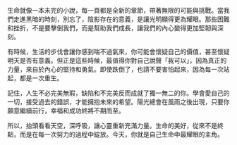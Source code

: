 生命就像一本未完的小說，每一頁都是全新的章節，帶著無限的可能與挑戰。當我們走進黑暗的時刻，別忘了，陰影存在的意義，是讓光明顯得更為耀眼。那些困難和挫折，不是要擊倒我們，而是幫助我們成長，讓我們的內心變得更加堅韌與深刻。

有時候，生活的步伐會讓你感到喘不過氣來，你可能會懷疑自己的價值，甚至懷疑明天是否有意義。但正是這些時候，最值得你對自己說聲「我可以」，因為真正的力量，來自於內心的堅持和勇氣。即使跌倒了，也請不要害怕起來，因為每一次站起，都是一次重生。

記住，人生不必完美無瑕，缺陷和不完美反而成就了獨一無二的你。學會愛自己的一切，接受過去的錯誤，才能擁抱未來的希望。陽光總會在風雨之後出現，只要你願意繼續前行，幸福和成功終將不期而至。

所以，抬頭看看天空，深呼吸，讓心靈重新充滿力量。生命的美好，從來不是終點，而是在每一次努力的過程中綻放。今天，你就是自己生命中最耀眼的主角。